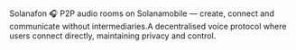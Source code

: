 Solanafon 🎧
P2P audio rooms on Solanamobile — create, connect and communicate without intermediaries.A decentralised voice protocol where users connect directly, maintaining privacy and control.
